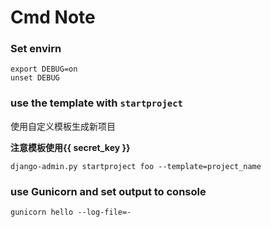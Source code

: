 Cmd Note
=========

### Set envirn

    export DEBUG=on
    unset DEBUG

### use the template with `startproject`

使用自定义模板生成新项目

**注意模板使用{{ secret_key }}**

    django-admin.py startproject foo --template=project_name

### use Gunicorn and set output to console

    gunicorn hello --log-file=-
